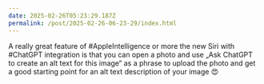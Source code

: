 ```yaml
---
date: 2025-02-26T05:23:29.187Z
permalink: /post/2025-02-26-06-23-29/index.html
---
```


A really great feature of #AppleIntelligence or more the new Siri with #ChatGPT integration is that you can open a photo and use „Ask ChatGPT to create an alt text for this image“ as a phrase to upload the photo and get a good starting point for an alt text description of your image 😍